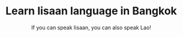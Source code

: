 ---
menu:
    main:
        name: Learn iisaan language
        weight: 6
        parent: Courses
type: courses
layout: minority-languages
banner: thailand-laos-iisaan.png
title: Learn Iisaan language in Bangkok
subtitle: "If you can speak Iisaan, you can also speak Lao!"
textSection: |-
    Did you know that even though the sole official language of Thailand is Thai, only about 50% of the population speaks it natively? In fact, over 60 languages are spoken through the country! The most prominent of these minority languages is Iisaan (sometimes also spelled as Esan, Isan or Isaan), which is spoken by over 22 million people in northeastern Thailand. That is twice the population of Belgium!
    
    The Iisaan language is closely related to Thai: the languages share about 80% of vocabulary. Iisaan is even more closely related to Lao. So closely, in fact, that Lao and Iisaan are practically indistinguishable from each other. If you want to learn to speak Lao, this is a good place to start.
    
    Foreigners rarely learn Thai, and Thai people are generally impressed when a foreigner speaks Thai to them. Even fewer people learn Iisaan. While the Iisaan people can speak Thai due to it being taught at schools, speaking the local dialect can very well turn you into a local celebrity.
    
    If you wish to learn Iisaan, one of our native Iisaan-speaking teachers will be happy to help you out.
---